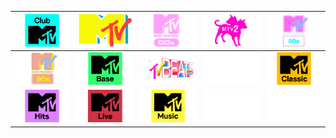 | ![](https://raw.githubusercontent.com/RevGear/logo/master/International/MTV/Club-MTV-.png) | ![](https://raw.githubusercontent.com/RevGear/logo/master/International/MTV/MTV-.png) | ![](https://raw.githubusercontent.com/RevGear/logo/master/International/MTV/MTV-00s.png) | ![](https://raw.githubusercontent.com/RevGear/logo/master/International/MTV/MTV-2.png) | ![](https://raw.githubusercontent.com/RevGear/logo/master/International/MTV/MTV-80s.png) | 
|:---:|:---:|:---:|:---:|:---:| 
| ![](https://raw.githubusercontent.com/RevGear/logo/master/International/MTV/MTV-90s.png) | ![](https://raw.githubusercontent.com/RevGear/logo/master/International/MTV/MTV-Base.png) | ![](https://raw.githubusercontent.com/RevGear/logo/master/International/MTV/MTV-Beats.png) | ![](https://raw.githubusercontent.com/RevGear/logo/master/International/MTV/MTV-Classic-U-S.png) | ![](https://raw.githubusercontent.com/RevGear/logo/master/International/MTV/MTV-Classic.png) | 
| ![](https://raw.githubusercontent.com/RevGear/logo/master/International/MTV/MTV-Hits.png) | ![](https://raw.githubusercontent.com/RevGear/logo/master/International/MTV/MTV-Live.png) | ![](https://raw.githubusercontent.com/RevGear/logo/master/International/MTV/MTV-Music.png) | ![](https://raw.githubusercontent.com/RevGear/logo/master/International/MTV/MTV-U.png) | ![](https://raw.githubusercontent.com/RevGear/logo/master/International/MTV/My-MTV.png) | 
